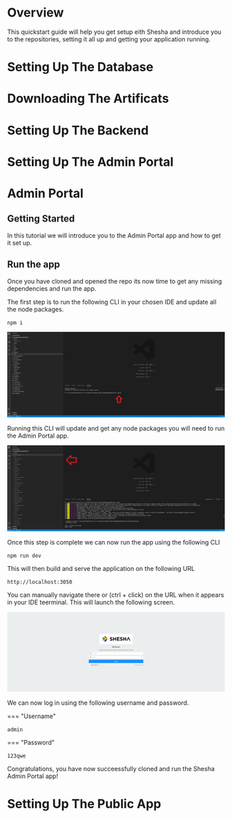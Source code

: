 # Overview

This quickstart guide will help you get setup eith Shesha and introduce you to the repositories, setting it all up and getting your application running.

# Setting Up The Database

# Downloading The Artificats

# Setting Up The Backend

# Setting Up The Admin Portal

# Admin Portal

## Getting Started

In this tutorial we will introduce you to the Admin Portal app and how to get it set up. 

## Run the app

Once you have cloned and opened the repo its now time to get any missing dependencies and run the app. 

The first step is to run the following CLI in your chosen IDE and update all the node packages. 

``` shell
npm i
```

![admin-portal-cli-npm screenshot](https://github.com/Boxfusion/shesha-docs/blob/main/docs/assets/admin-portal-cli-npm.PNG?raw=true)

Running this CLI will update and get any node packages you will need to run the Admin Portal app.

![admin-portal-cli-npm-packages screenshot](https://github.com/Boxfusion/shesha-docs/blob/main/docs/assets/admin-portal-cli-npm-packages.PNG?raw=true)

Once this step is complete we can now run the app using the following CLI

``` shell
npm run dev
```

This will then build and serve the application on the following URL

``` shell
http://localhost:3050
```

You can manually navigate there or (ctrl + click) on the URL when it appears in your IDE teerminal. This will launch the following screen.

![admin-portal-welcome-screen screenshot](https://github.com/Boxfusion/shesha-docs/blob/main/docs/assets/admin-portal-welcome-screen.PNG?raw=true)

We can now log in using the following username and password.

=== "Username"
``` shell
admin
```
=== "Password"
``` shell
123qwe
```

Congratulations, you have now succeessfully cloned and run the Shesha Admin Portal app!

# Setting Up The Public App
